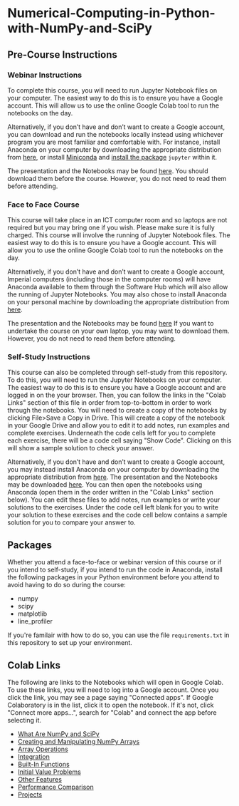 # Numerical-Computing-in-Python-with-NumPy-and-SciPy

## Pre-Course Instructions

### Webinar Instructions

To complete this course, you will need to run Jupyter Notebook files on your computer. The easiest way to do this is to ensure you have a Google account. This will allow us to use the online Google Colab tool to run the notebooks on the day.

Alternatively, if you don’t have and don’t want to create a Google account, you can download and run the notebooks locally instead using whichever program you are most familiar and comfortable with. For instance, install Anaconda on your computer by downloading the appropriate distribution from [here](https://www.anaconda.com/distribution/), or install [Miniconda](https://docs.conda.io/en/latest/miniconda.html) and [install the package](https://cs205uiuc.github.io/guidebook/resources/python-miniconda.html) ```jupyter``` within it.

The presentation and the Notebooks may be found [here](https://github.com/coolernato/Numerical-Computing-in-Python-with-NumPy-and-SciPy/archive/refs/heads/master.zip). You should download them before the course. However, you do not need to read them before attending.

### Face to Face Course

This course will take place in an ICT computer room and so laptops are not required but you may bring one if you wish. Please make sure it is fully charged. This course will involve the running of Jupyter Notebook files. The easiest way to do this is to ensure you have a Google account. This will allow you to use the online Google Colab tool to run the notebooks on the day.

Alternatively, if you don’t have and don’t want to create a Google account, Imperial computers (including those in the computer rooms) will have Anaconda available to them through the Software Hub which will also allow the running of Jupyter Notebooks. You may also chose to install Anaconda on your personal machine by downloading the appropriate distribution from [here](https://www.anaconda.com/distribution/).

The presentation and the Notebooks may be found [here](https://github.com/coolernato/Numerical-Computing-in-Python-with-NumPy-and-SciPy/archive/refs/heads/master.zip) If you want to undertake the course on your own laptop, you may want to download them. However, you do not need to read them before attending.

### Self-Study Instructions

This course can also be completed through self-study from this repository. To do this, you will need to run the Jupyter Notebooks on your computer. The easiest way to do this is to ensure you have a Google account and are logged in on the your browser. Then, you can follow the links in the "Colab Links" section of this file in order from top-to-bottom in order to work through the notebooks. You will need to create a copy of the notebooks by clicking File>Save a Copy in Drive. This will create a copy of the notebook in your Google Drive and allow you to edit it to add notes, run examples and complete exercises. Underneath the code cells left for you to complete each exercise, there will be a code cell saying "Show Code". Clicking on this will show a sample solution to check your answer.

Alternatively, if you don’t have and don’t want to create a Google account, you may instead install Anaconda on your computer by downloading the appropriate distribution from [here](https://www.anaconda.com/distribution/). The presentation and the Notebooks may be downloaded [here](https://github.com/coolernato/Numerical-Computing-in-Python-with-NumPy-and-SciPy/archive/refs/heads/master.zip). You can then open the notebooks using Anaconda (open them in the order written in the "Colab Links" section below). You can edit these files to add notes, run examples or write your solutions to the exercises. Under the code cell left blank for you to write your solution to these exercises and the code cell below contains a sample solution for you to compare your answer to.

## Packages

Whether you attend a face-to-face or webinar version of this course or if you intend to self-study, if you intend to run the code in Anaconda, install the following packages in your Python environment before you attend to avoid having to do so during the course:

* numpy
* scipy
* matplotlib
* line_profiler

If you're familair with how to do so, you can use the file ```requirements.txt``` in this repository to set up your environment.

## Colab Links

The following are links to the Notebooks which will open in Google Colab. To use these links, you will need to log into a Google account. Once you click the link, you may see a page saying "Connected apps". If Google Colaboratory is in the list, click it to open the notebook. If it's not, click "Connect more apps...", search for "Colab" and connect the app before selecting it.

* [What Are NumPy and SciPy](<https://colab.research.google.com/github/coolernato/Numerical-Computing-in-Python-with-NumPy-and-SciPy/blob/master/What are NumPy and SciPy.ipynb>)
* [Creating and Manipulating NumPy Arrays](<https://colab.research.google.com/github/coolernato/Numerical-Computing-in-Python-with-NumPy-and-SciPy/blob/master/Creating and Manipulating NumPy Arrays.ipynb>)
* [Array Operations](<https://colab.research.google.com/github/coolernato/Numerical-Computing-in-Python-with-NumPy-and-SciPy/blob/master/Array Operations.ipynb>)
* [Integration](<https://colab.research.google.com/github/coolernato/Numerical-Computing-in-Python-with-NumPy-and-SciPy/blob/master/Inegration.ipynb>)
* [Built-In Functions](<https://colab.research.google.com/github/coolernato/Numerical-Computing-in-Python-with-NumPy-and-SciPy/blob/master/Built-In Functions.ipynb>)
* [Initial Value Problems](<https://colab.research.google.com/github/coolernato/Numerical-Computing-in-Python-with-NumPy-and-SciPy/blob/master/Initial Value Problems.ipynb>)
* [Other Features](<https://colab.research.google.com/github/coolernato/Numerical-Computing-in-Python-with-NumPy-and-SciPy/blob/master/Other Features.ipynb>)
* [Performance Comparison](<https://colab.research.google.com/github/coolernato/Numerical-Computing-in-Python-with-NumPy-and-SciPy/blob/master/Performance Comparison.ipynb>)
* [Projects](<https://colab.research.google.com/github/coolernato/Numerical-Computing-in-Python-with-NumPy-and-SciPy/blob/master/Projects.ipynb>)

